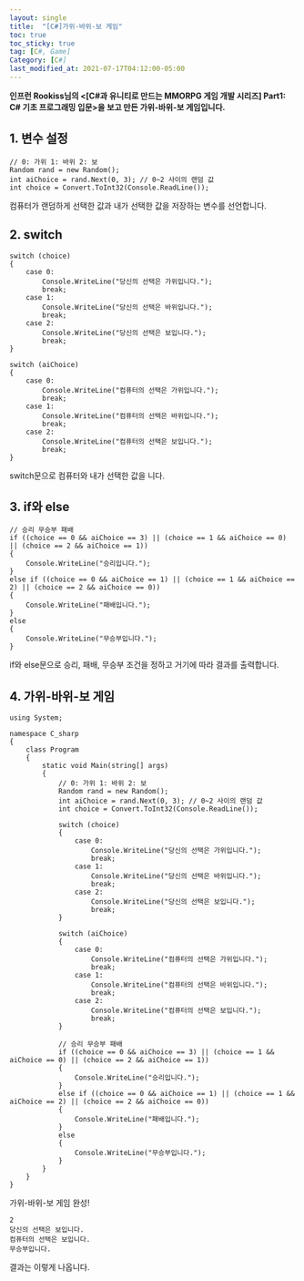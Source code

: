 ```yaml
---
layout: single
title:  "[C#]가위-바위-보 게임"
toc: true
toc_sticky: true
tag: [C#, Game]
Category: [C#]
last_modified_at: 2021-07-17T04:12:00-05:00
---
```


**인프런 Rookiss님의 <[C#과 유니티로 만드는 MMORPG 게임 개발 시리즈] Part1: C# 기초 프로그래밍 입문>을 보고 만든 가위-바위-보 게임입니다.**

## 1. 변수 설정

    // 0: 가위 1: 바위 2: 보
    Random rand = new Random();
    int aiChoice = rand.Next(0, 3); // 0~2 사이의 랜덤 값
    int choice = Convert.ToInt32(Console.ReadLine());
            
컴퓨터가 랜덤하게 선택한 값과 내가 선택한 값을 저장하는 변수를 선언합니다.

## 2. switch

    switch (choice)
    {
        case 0:
            Console.WriteLine("당신의 선택은 가위입니다.");
            break;
        case 1:
            Console.WriteLine("당신의 선택은 바위입니다.");
            break;
        case 2:
            Console.WriteLine("당신의 선택은 보입니다.");
            break;
    }

    switch (aiChoice)
    {
        case 0:
            Console.WriteLine("컴퓨터의 선택은 가위입니다.");
            break;
        case 1:
            Console.WriteLine("컴퓨터의 선택은 바위입니다.");
            break;
        case 2:
            Console.WriteLine("컴퓨터의 선택은 보입니다.");
            break;
    }
            
switch문으로 컴퓨터와 내가 선택한 값을 니다.

## 3. if와 else

    // 승리 무승부 패배
    if ((choice == 0 && aiChoice == 3) || (choice == 1 && aiChoice == 0) || (choice == 2 && aiChoice == 1))
    {
        Console.WriteLine("승리입니다.");
    }
    else if ((choice == 0 && aiChoice == 1) || (choice == 1 && aiChoice == 2) || (choice == 2 && aiChoice == 0))
    {
        Console.WriteLine("패배입니다.");
    }
    else
    {
        Console.WriteLine("무승부입니다.");
    }
  
if와 else문으로 승리, 패배, 무승부 조건을 정하고 거기에 따라 결과를 출력합니다.

## 4. 가위-바위-보 게임

    using System;

    namespace C_sharp
    {
        class Program
        {
            static void Main(string[] args)
            {
                // 0: 가위 1: 바위 2: 보
                Random rand = new Random();
                int aiChoice = rand.Next(0, 3); // 0~2 사이의 랜덤 값
                int choice = Convert.ToInt32(Console.ReadLine());

                switch (choice)
                {
                    case 0:
                        Console.WriteLine("당신의 선택은 가위입니다.");
                        break;
                    case 1:
                        Console.WriteLine("당신의 선택은 바위입니다.");
                        break;
                    case 2:
                        Console.WriteLine("당신의 선택은 보입니다.");
                        break;
                }

                switch (aiChoice)
                {
                    case 0:
                        Console.WriteLine("컴퓨터의 선택은 가위입니다.");
                        break;
                    case 1:
                        Console.WriteLine("컴퓨터의 선택은 바위입니다.");
                        break;
                    case 2:
                        Console.WriteLine("컴퓨터의 선택은 보입니다.");
                        break;
                }

                // 승리 무승부 패배
                if ((choice == 0 && aiChoice == 3) || (choice == 1 && aiChoice == 0) || (choice == 2 && aiChoice == 1))
                {
                    Console.WriteLine("승리입니다.");
                }
                else if ((choice == 0 && aiChoice == 1) || (choice == 1 && aiChoice == 2) || (choice == 2 && aiChoice == 0))
                {
                    Console.WriteLine("패배입니다.");
                }
                else
                {
                    Console.WriteLine("무승부입니다.");
                }
            }
        }
    }
    
가위-바위-보 게임 완성!

    2
    당신의 선택은 보입니다.
    컴퓨터의 선택은 보입니다.
    무승부입니다.
    
결과는 이렇게 나옵니다.    
